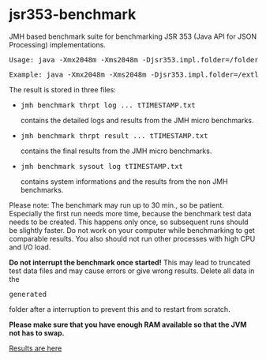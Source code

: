 jsr353-benchmark
================

JMH based benchmark suite for benchmarking JSR 353 (Java API for JSON Processing) implementations.

<pre>Usage: java -Xmx2048m -Xms2048m -Djsr353.impl.folder=/folder/to/impl/jars -jar jsr353-benchmark-0.7.0-jar-with-dependencies.jar</pre>
<pre>Example: java -Xmx2048m -Xms2048m -Djsr353.impl.folder=/extlib/johnzon-0.2-incubating/ -jar jsr353-benchmark-0.7.0-jar-with-dependencies.jar</pre>

The result is stored in three files:

* <pre>jmh_benchmark_thrpt_log_..._tTIMESTAMP.txt</pre> contains the detailed logs and results from the JMH micro benchmarks.

* <pre>jmh_benchmark_thrpt_result_..._tTIMESTAMP.txt</pre> contains the final results from the JMH micro benchmarks.

* <pre>jmh_benchmark_sysout_log_tTIMESTAMP.txt</pre> contains system informations and the results from the non JMH benchmarks.

Please note: The benchmark may run up to 30 min., so be patient. Especially the first run needs more time, because the benchmark test data needs to be created. This happens only once, so subsequent runs should be slightly faster. Do not work on your computer while benchmarking to get comparable results. You also should not run other processes with high CPU and I/O load.

<b>Do not interrupt the benchmark once started!</b> This may lead to truncated test data files and may cause errors or give wrong results. Delete all data in the <pre>generated</pre> folder after a interruption to prevent this and to restart from scratch.

<b>Please make sure that you have enough RAM available so that the JVM not has to swap. </b>

<a href="https://github.com/salyh/jsr353-benchmark/wiki">Results are here</a><br>
